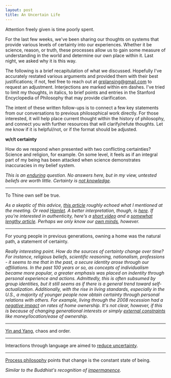 ```yaml
---
layout: post
title: An Uncertain Life
---
```

Attention freely given is time poorly spent.
<!--excerpt-->
For the last few weeks, we've been sharing our thoughts on systems that provide various levels of certainty into our experiences. Whether it be science, reason, or truth, these processes allow us to gain some measure of understanding in the world and determine our own place within it. Last night, we asked why it is this way.

The following is a brief recapitulation of what we discussed. Hopefully I've accurately restated various arguments and provided them with their best justifications; if not, feel free to reach out at grplansing@gmail.com to request an adjustment. Interjections are marked within em dashes. I've tried to limit my thoughts, in italics, to brief points and entries in the Stanford Encyclopedia of Philosophy that may provide clarification.

The intent of these written follow-ups is to connect a few key statements from our conversations to previous philosophical work directly. For those interested, it will help place current thought within the history of philosophy, and connect you with further resources that will clarify/refute thoughts. Let me know if it is helpful/not, or if the format should be adjusted.

**w/r/t certainty**

How do we respond when presented with two conflicting certainties? Science and religion, for example. On some level, it feels as if an integral part of my being has been attacked when science demonstrates inaccuracies in my belief system.

*This is an [enduring](https://www.nytimes.com/2014/10/05/opinion/sunday/science-and-religion.html) question. No answers here, but in my view, untested beliefs are worth little. Certainty is [not knowledge](https://www.brainpickings.org/2017/01/26/karl-popper-in-search-of-a-better-world-truth-certainty/).* 

----

To Thine own self be true.

*As a skeptic of this advice, [this article](http://bigthink.com/the-proverbial-skeptic/to-thine-own-self-be-true-really) roughly echoed what I mentioned at the meeting. Or read [Hamlet](http://shakespeare.mit.edu/hamlet/full.html). A better interpretation, though, is [here](http://www.evolutionarypathways.com/thine-own-self-be-true.html). If you're interested in authenticity, here's a [short video](https://www.youtube.com/watch?v=xxrmOHJQRSs) and a [somewhat lengthy article](https://plato.stanford.edu/entries/authenticity/). Perhaps we only know our [own minds](http://www.iep.utm.edu/solipsis/), however.*

----

For young people in previous generations, owning a home was the natural path, a statement of certainty.

*Really interesting point. How do the sources of certainty change over time? For instance, religious beliefs, scientific reasoning, nationalism, professions - it seems to me that in the past, a secure identity arose through our affiliations. In the past 100 years or so, as concepts of individualism became more popular, a greater emphasis was placed on indentity through personal experience and actions. Admittedly, this is often subsumed by group identities, but it still seems as if there is a general trend toward self-actualization. Additionally, with the rise in living standards, especially in the U.S., a majority of younger people now obtain certainty through personal relations with others. For example, living through the 2008 recession had a [negative impact](https://www.forbes.com/sites/shreyaagarwal/2016/05/06/homeownership-rates-are-falling-and-its-not-just-a-millennial-problem/#5d85d6e2494a) on rates of home ownership. It's not clear, however, if this is because of changing generational interests or simply [external constraints](https://www.point2homes.com/news/canada-real-estate/home-ownership-rates-drop-millennials-opt-rent.html) like money/location/ease of ownership.* 

----

[Yin and Yang](https://en.wikipedia.org/wiki/Yin_and_yang), chaos and order.

----

Interactions through language are aimed to [reduce uncertainty](https://en.wikipedia.org/wiki/Uncertainty_reduction_theory).

----

[Process philosophy](https://plato.stanford.edu/entries/process-philosophy/) points that change is the constant state of being.

*Similar to the Buddhist's recognition of [impermanence](https://www.insightmeditationcenter.org/books-articles/articles/impermanence/).*
